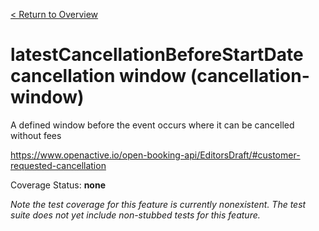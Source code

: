 [< Return to Overview](../../README.md)
# latestCancellationBeforeStartDate cancellation window (cancellation-window)

A defined window before the event occurs where it can be cancelled without fees


https://www.openactive.io/open-booking-api/EditorsDraft/#customer-requested-cancellation

Coverage Status: **none**


*Note the test coverage for this feature is currently nonexistent. The test suite does not yet include non-stubbed tests for this feature.*



